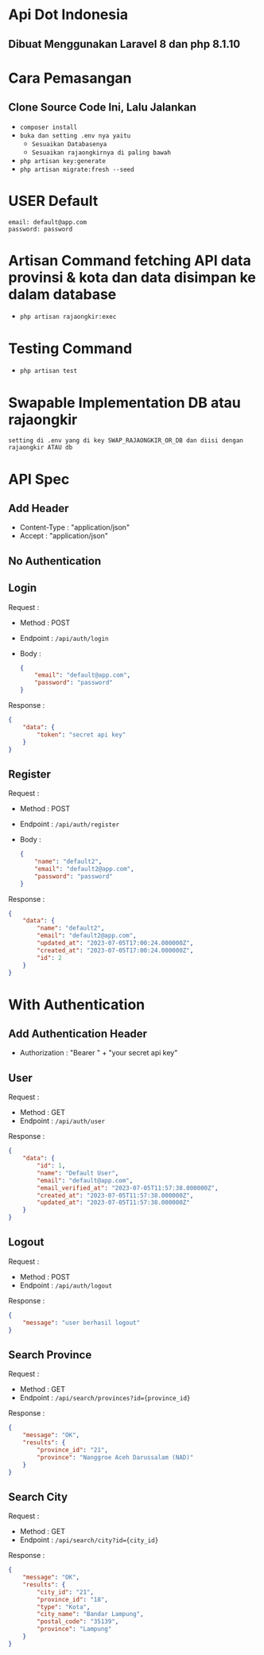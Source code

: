 # Api Dot Indonesia

## Dibuat Menggunakan Laravel 8 dan php 8.1.10

# Cara Pemasangan

## Clone Source Code Ini, Lalu Jalankan

- `composer install`
- `buka dan setting .env nya yaitu`
    - `Sesuaikan Databasenya`
    - `Sesuaikan rajaongkirnya di paling bawah`
- `php artisan key:generate`
- `php artisan migrate:fresh --seed`

# USER Default

```
email: default@app.com
password: password
```

# Artisan Command fetching API data provinsi & kota dan data disimpan ke dalam database
- `php artisan rajaongkir:exec`

# Testing Command
- `php artisan test`

# Swapable Implementation DB atau rajaongkir
```
setting di .env yang di key SWAP_RAJAONGKIR_OR_DB dan diisi dengan rajaongkir ATAU db
```

# API Spec

## Add Header
- Content-Type : "application/json"
- Accept : "application/json"

## No Authentication

## Login

Request :
- Method : POST
- Endpoint : `/api/auth/login`
- Body : 

    ```json
    {
        "email": "default@app.com",
        "password": "password"
    }
    ```

Response :
```json
{
    "data": {
        "token": "secret api key"
    }
}
```

## Register

Request :
- Method : POST
- Endpoint : `/api/auth/register`
- Body : 

    ```json
    {
        "name": "default2",
        "email": "default2@app.com",
        "password": "password"
    }
    ```

Response :
```json
{
    "data": {
        "name": "default2",
        "email": "default2@app.com",
        "updated_at": "2023-07-05T17:00:24.000000Z",
        "created_at": "2023-07-05T17:00:24.000000Z",
        "id": 2
    }
}
```

# With Authentication

## Add Authentication Header
- Authorization : "Bearer " + "your secret api key"

## User
Request :
- Method : GET
- Endpoint : `/api/auth/user`

Response :
```json
{
    "data": {
        "id": 1,
        "name": "Default User",
        "email": "default@app.com",
        "email_verified_at": "2023-07-05T11:57:38.000000Z",
        "created_at": "2023-07-05T11:57:38.000000Z",
        "updated_at": "2023-07-05T11:57:38.000000Z"
    }
}
```

## Logout
Request :
- Method : POST
- Endpoint : `/api/auth/logout`

Response :
```json
{
    "message": "user berhasil logout"
}
```

## Search Province
Request :
- Method : GET
- Endpoint : `/api/search/provinces?id={province_id}`

Response :
```json
{
    "message": "OK",
    "results": {
        "province_id": "21",
        "province": "Nanggroe Aceh Darussalam (NAD)"
    }
}
```

## Search City
Request :
- Method : GET
- Endpoint : `/api/search/city?id={city_id}`

Response :
```json
{
    "message": "OK",
    "results": {
        "city_id": "21",
        "province_id": "18",
        "type": "Kota",
        "city_name": "Bandar Lampung",
        "postal_code": "35139",
        "province": "Lampung"
    }
}
```
